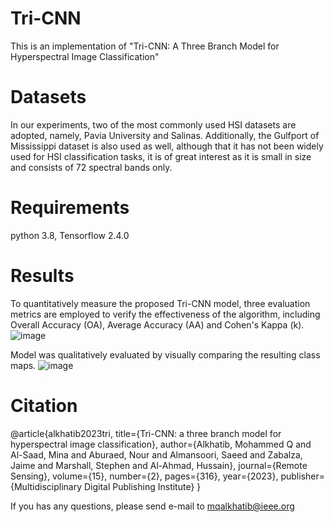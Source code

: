 # Tri-CNN
This is an implementation of "Tri-CNN: A Three Branch Model for Hyperspectral Image Classification"

# Datasets
In our experiments, two of the most commonly used HSI datasets are adopted, namely, Pavia University and Salinas. Additionally, the Gulfport of Mississippi dataset is also used as well, although that it has not been widely used for HSI classification tasks, it is of great interest as it is small in size and consists of 72 spectral bands only.

# Requirements
python 3.8, Tensorflow 2.4.0

# Results
To quantitatively measure the proposed Tri-CNN model, three evaluation metrics are employed to verify the effectiveness of the algorithm, including Overall Accuracy (OA), Average Accuracy (AA) and Cohen's Kappa (k).
![image](https://user-images.githubusercontent.com/49251659/212429883-7f80d5e0-3b14-4733-b444-6201c9178de1.png)

Model was qualitatively evaluated by visually comparing the resulting class maps.
![image](https://user-images.githubusercontent.com/49251659/212430170-9cf311ba-967c-4105-86d6-59ee3a6c1268.png)

# Citation
@article{alkhatib2023tri,
  title={Tri-CNN: a three branch model for hyperspectral image classification},
  author={Alkhatib, Mohammed Q and Al-Saad, Mina and Aburaed, Nour and Almansoori, Saeed and Zabalza, Jaime and Marshall, Stephen and Al-Ahmad, Hussain},
  journal={Remote Sensing},
  volume={15},
  number={2},
  pages={316},
  year={2023},
  publisher={Multidisciplinary Digital Publishing Institute}
}


If you has any questions, please send e-mail to mqalkhatib@ieee.org

